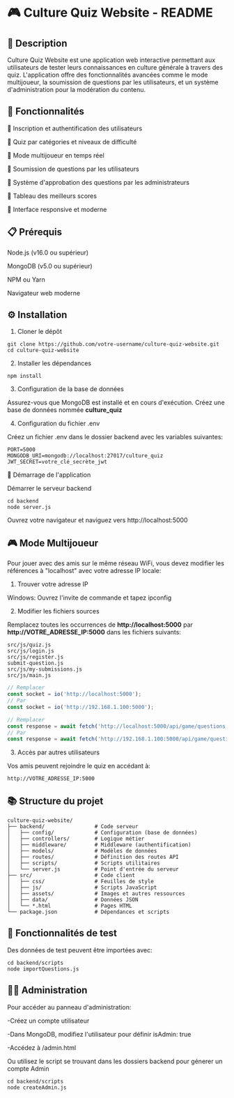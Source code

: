 # 🎮 Culture Quiz Website - README

## 📝 Description

Culture Quiz Website est une application web interactive permettant aux utilisateurs de tester leurs connaissances en culture générale à travers des quiz. L'application offre des fonctionnalités avancées comme le mode multijoueur, la soumission de questions par les utilisateurs, et un système d'administration pour la modération du contenu.

## 🚀 Fonctionnalités

🔷 Inscription et authentification des utilisateurs

🔷 Quiz par catégories et niveaux de difficulté

🔷 Mode multijoueur en temps réel

🔷 Soumission de questions par les utilisateurs

🔷 Système d'approbation des questions par les administrateurs

🔷 Tableau des meilleurs scores

🔷 Interface responsive et moderne

## 📋 Prérequis

Node.js (v16.0 ou supérieur)

MongoDB (v5.0 ou supérieur)

NPM ou Yarn

Navigateur web moderne

## ⚙️ Installation

1. Cloner le dépôt

```shell
git clone https://github.com/votre-username/culture-quiz-website.git
cd culture-quiz-website
```

2. Installer les dépendances

```shell
npm install
```

3. Configuration de la base de données

Assurez-vous que MongoDB est installé et en cours d'exécution.
Créez une base de données nommée **culture_quiz**

4. Configuration du fichier .env

Créez un fichier .env dans le dossier backend avec les variables suivantes:

```shell
PORT=5000
MONGODB_URI=mongodb://localhost:27017/culture_quiz
JWT_SECRET=votre_clé_secrète_jwt
```

🚀 Démarrage de l'application

Démarrer le serveur backend

```shell
cd backend
node server.js
```

Ouvrez votre navigateur et naviguez vers http://localhost:5000

## 🎮 Mode Multijoueur

Pour jouer avec des amis sur le même réseau WiFi, vous devez modifier les références à "localhost" avec votre adresse IP locale:

1. Trouver votre adresse IP

Windows: Ouvrez l'invite de commande et tapez ipconfig

2. Modifier les fichiers sources

Remplacez toutes les occurrences de **http://localhost:5000** par **http://VOTRE_ADRESSE_IP:5000** dans les fichiers suivants:

```
src/js/quiz.js
src/js/login.js
src/js/register.js
submit-question.js
src/js/my-submissions.js
src/js/main.js
```

```JavaScript
// Remplacer
const socket = io('http://localhost:5000');
// Par
const socket = io('http://192.168.1.100:5000');

// Remplacer
const response = await fetch('http://localhost:5000/api/game/questions');
// Par
const response = await fetch('http://192.168.1.100:5000/api/game/questions');
```

3. Accès par autres utilisateurs

Vos amis peuvent rejoindre le quiz en accédant à:

```
http://VOTRE_ADRESSE_IP:5000
```

## 📚 Structure du projet

```
culture-quiz-website/
├── backend/                # Code serveur
│   ├── config/             # Configuration (base de données)
│   ├── controllers/        # Logique métier
│   ├── middleware/         # Middleware (authentification)
│   ├── models/             # Modèles de données
│   ├── routes/             # Définition des routes API
│   ├── scripts/            # Scripts utilitaires
│   └── server.js           # Point d'entrée du serveur
├── src/                    # Code client
│   ├── css/                # Feuilles de style
│   ├── js/                 # Scripts JavaScript
│   ├── assets/             # Images et autres ressources
│   ├── data/               # Données JSON
│   └── *.html              # Pages HTML
└── package.json            # Dépendances et scripts
```

## 🧪 Fonctionnalités de test

Des données de test peuvent être importées avec:

```shell
cd backend/scripts
node importQuestions.js
```

## 👨‍💻 Administration

Pour accéder au panneau d'administration:

-Créez un compte utilisateur

-Dans MongoDB, modifiez l'utilisateur pour définir isAdmin: true

-Accédez à /admin.html

Ou utilisez le script se trouvant dans les dossiers backend pour génerer un compte Admin

```shell
cd backend/scripts
node createAdmin.js
```